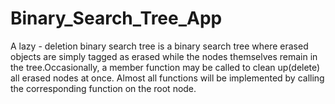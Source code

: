 # Binary_Search_Tree_App
A lazy - deletion binary search tree is a binary search tree where erased objects are simply tagged as erased while the nodes themselves remain in the tree.Occasionally, a member function may be called to clean up(delete) all erased nodes at once. Almost all functions will be implemented by calling the corresponding function on the root node.
